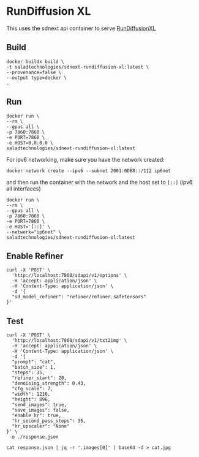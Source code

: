 # RunDiffusion XL
This uses the sdnext api container to serve [RunDiffusionXL](https://civitai.com/models/120964/rundiffusion-xl)

## Build

```shell
docker buildx build \
-t saladtechnologies/sdnext-rundiffusion-xl:latest \
--provenance=false \
--output type=docker \
.
```

## Run

```shell
docker run \
--rm \
--gpus all \
-p 7860:7860 \
-e PORT=7860 \
-e HOST=0.0.0.0 \
saladtechnologies/sdnext-rundiffusion-xl:latest
```

For ipv6 networking, make sure you have the network created:
```shell
docker network create --ipv6 --subnet 2001:0DB8::/112 ip6net
```

and then run the container with the network and the host set to `[::]` (ipv6 all interfaces)
```shell
docker run \
--rm \
--gpus all \
-p 7860:7860 \
-e PORT=7860 \
-e HOST='[::]' \
--network="ip6net" \
saladtechnologies/sdnext-rundiffusion-xl:latest
```

## Enable Refiner

```shell
curl -X 'POST' \
  'http://localhost:7860/sdapi/v1/options' \
  -H 'accept: application/json' \
  -H 'Content-Type: application/json' \
  -d '{
  "sd_model_refiner": "refiner/refiner.safetensors"
}'
```

## Test

```shell
curl -X 'POST' \
  'http://localhost:7860/sdapi/v1/txt2img' \
  -H 'accept: application/json' \
  -H 'Content-Type: application/json' \
  -d '{
  "prompt": "cat",
  "batch_size": 1,
  "steps": 35,
  "refiner_start": 20,
  "denoising_strength": 0.43,
  "cfg_scale": 7,
  "width": 1216,
  "height": 896,
  "send_images": true,
  "save_images": false,
  "enable_hr": true,
  "hr_second_pass_steps": 35,
  "hr_upscaler": "None"
}' \
 -o ./response.json
```

```shell
cat response.json | jq -r '.images[0]' | base64 -d > cat.jpg
```